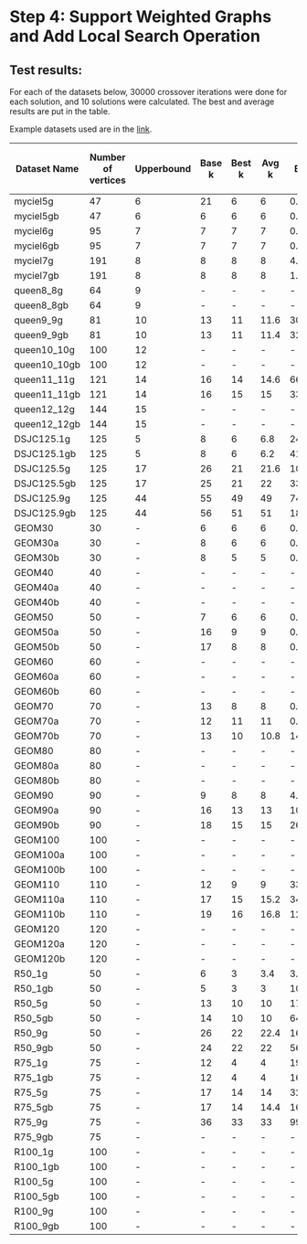# Step 4: Support Weighted Graphs and Add Local Search Operation
## Test results:
For each of the datasets below, 30000 crossover iterations were done for each solution, and 10 solutions were calculated. The best and average results are put in the table.

Example datasets used are in the [link](https://cedric.cnam.fr/~porumbed/graphs/).

| Dataset Name | Number of vertices | Upperbound | Base k | Best k | Avg k | Best k Time | Avg k Time  | InCEA best k | InCEA Best k Time |
| ------------ | ------------------ | ---------- | ------ | ------ | ----- | ----------- | ----------- | ------------ | ----------------- |
| myciel5g     | 47                 | 6          | 21     | 6      | 6     | 0.043369    | 0.056835    | 6            | 4                 |
| myciel5gb    | 47                 | 6          | 6      | 6      | 6     | 0.001016    | 0.017077    | 6            | 4                 |
| myciel6g     | 95                 | 7          | 7      | 7      | 7     | 0.131109    | 0.243194    | 7            | 18                |
| myciel6gb    | 95                 | 7          | 7      | 7      | 7     | 0.218936    | 0.155359    | 7            | 18                |
| myciel7g     | 191                | 8          | 8      | 8      | 8     | 4.137252    | 4.380882    | 8            | 92                |
| myciel7gb    | 191                | 8          | 8      | 8      | 8     | 1.583603    | 4.001435    | 8            | 92                |
| queen8_8g    | 64                 | 9          | -      | -      | -     | -           | -           | 9            | 19                |
| queen8_8gb   | 64                 | 9          | -      | -      | -     | -           | -           | 9            | 19                |
| queen9_9g    | 81                 | 10         | 13     | 11     | 11.6  | 307.507080  | 74.013985   | 11           | 38                |
| queen9_9gb   | 81                 | 10         | 13     | 11     | 11.4  | 326.038696  | 89.728203   | 11           | 37                |
| queen10_10g  | 100                | 12         | -      | -      | -     | -           | -           | 13           | 76                |
| queen10_10gb | 100                | 12         | -      | -      | -     | -           | -           | 13           | 74                |
| queen11_11g  | 121                | 14         | 16     | 14     | 14.6  | 662.424011  | 264.299622  | 14           | 124               |
| queen11_11gb | 121                | 14         | 16     | 15     | 15    | 33.873875   | 12.422828   | 14           | 127               |
| queen12_12g  | 144                | 15         | -      | -      | -     | -           | -           | 15           | 201               |
| queen12_12gb | 144                | 15         | -      | -      | -     | -           | -           | 15           | 201               |
| DSJC125.1g   | 125                | 5          | 8      | 6      | 6.8   | 247.058075  | 54.798969   | 6            | 27                |
| DSJC125.1gb  | 125                | 5          | 8      | 6      | 6.2   | 41.090157   | 53.033089   | 6            | 28                |
| DSJC125.5g   | 125                | 17         | 26     | 21     | 21.6  | 1090.941772 | 509.823059  | 20           | 277               |
| DSJC125.5gb  | 125                | 17         | 25     | 21     | 22    | 334.928253  | 638.286438  | 20           | 280               |
| DSJC125.9g   | 125                | 44         | 55     | 49     | 49    | 747.575989  | 2180.088379 | 46           | 1315              |
| DSJC125.9gb  | 125                | 44         | 56     | 51     | 51    | 1824.648071 | 1958.095947 | 45           | 1233              |
| GEOM30       | 30                 | -          | 6      | 6      | 6     | 0.000060    | 0.000086    | 6            | 1                 |
| GEOM30a      | 30                 | -          | 8      | 6      | 6     | 0.000194    | 0.000212    | 6            | 1                 |
| GEOM30b      | 30                 | -          | 8      | 5      | 5     | 0.042391    | 0.026941    | 5            | 1                 |
| GEOM40       | 40                 | -          | -      | -      | -     | -           | -           | 6            | 2                 |
| GEOM40a      | 40                 | -          | -      | -      | -     | -           | -           | 7            | 4                 |
| GEOM40b      | 40                 | -          | -      | -      | -     | -           | -           | 7            | 4                 |
| GEOM50       | 50                 | -          | 7      | 6      | 6     | 0.000302    | 0.000831    | 6            | 4                 |
| GEOM50a      | 50                 | -          | 16     | 9      | 9     | 0.570950    | 0.518819    | 9            | 9                 |
| GEOM50b      | 50                 | -          | 17     | 8      | 8     | 0.748213    | 0.782810    | 8            | 8                 |
| GEOM60       | 60                 | -          | -      | -      | -     | -           | -           | 6            | 6                 |
| GEOM60a      | 60                 | -          | -      | -      | -     | -           | -           | 10           | 16                |
| GEOM60b      | 60                 | -          | -      | -      | -     | -           | -           | 9            | 14                |
| GEOM70       | 70                 | -          | 13     | 8      | 8     | 0.129194    | 0.079125    | 8            | 13                |
| GEOM70a      | 70                 | -          | 12     | 11     | 11    | 0.701919    | 1.159757    | 11           | 26                |
| GEOM70b      | 70                 | -          | 13     | 10     | 10.8  | 140.977280  | 30.386860   | 10           | 23                |
| GEOM80       | 80                 | -          | -      | -      | -     | -           | -           | 8            | 19                |
| GEOM80a      | 80                 | -          | -      | -      | -     | -           | -           | 12           | 41                |
| GEOM80b      | 80                 | -          | -      | -      | -     | -           | -           | 12           | 38                |
| GEOM90       | 90                 | -          | 9      | 8      | 8     | 4.357067    | 8.054611    | 8            | 22                |
| GEOM90a      | 90                 | -          | 16     | 13     | 13    | 106.866959  | 121.359726  | 13           | 61                |
| GEOM90b      | 90                 | -          | 18     | 15     | 15    | 261.828033  | 96.961273   | 15           | 74                |
| GEOM100      | 100                | -          | -      | -      | -     | -           | -           | 9            | 34                |
| GEOM100a     | 100                | -          | -      | -      | -     | -           | -           | 14           | 86                |
| GEOM100b     | 100                | -          | -      | -      | -     | -           | -           | 15           | 96                |
| GEOM110      | 110                | -          | 12     | 9      | 9     | 33.666611   | 21.333427   | 9            | 42                |
| GEOM110a     | 110                | -          | 17     | 15     | 15.2  | 34.310162   | 190.288300  | 15           | 118               |
| GEOM110b     | 110                | -          | 19     | 16     | 16.8  | 128.546860  | 200.255844  | 16           | 128               |
| GEOM120      | 120                | -          | -      | -      | -     | -           | -           | 11           | 70                |
| GEOM120a     | 120                | -          | -      | -      | -     | -           | -           | 17           | 174               |
| GEOM120b     | 120                | -          | -      | -      | -     | -           | -           | 17           | 171               |
| R50_1g       | 50                 | -          | 6      | 3      | 3.4   | 3.432384    | 2.495383    | 3            | 1                 |
| R50_1gb      | 50                 | -          | 5      | 3      | 3     | 10.331542   | 2.812503    | 3            | 1                 |
| R50_5g       | 50                 | -          | 13     | 10     | 10    | 17.156715   | 19.935579   | 10           | 12                |
| R50_5gb      | 50                 | -          | 14     | 10     | 10    | 64.534172   | 37.798149   | 10           | 13                |
| R50_9g       | 50                 | -          | 26     | 22     | 22.4  | 16.050755   | 50.827091   | 21           | 47                |
| R50_9gb      | 50                 | -          | 24     | 22     | 22    | 56.349560   | 104.158691  | 21           | 48                |
| R75_1g       | 75                 | -          | 12     | 4      | 4     | 19.974104   | 9.797468    | 4            | 5                 |
| R75_1gb      | 75                 | -          | 12     | 4      | 4     | 16.454002   | 14.570333   | 4            | 5                 |
| R75_5g       | 75                 | -          | 17     | 14     | 14    | 328.547852  | 190.097168  | 13           | 49                |
| R75_5gb      | 75                 | -          | 17     | 14     | 14.4  | 167.501587  | 76.089867   | 13           | 48                |
| R75_9g       | 75                 | -          | 36     | 33     | 33    | 997.353455  | 1195.418335 | 33           | 453               |
| R75_9gb      | 75                 | -          | -      | -      | -     | -           | -           | 33           | 453               |
| R100_1g      | 100                | -          | -      | -      | -     | -           | -           | 5            | 15                |
| R100_1gb     | 100                | -          | -      | -      | -     | -           | -           | 5            | 14                |
| R100_5g      | 100                | -          | -      | -      | -     | -           | -           | 15           | 109               |
| R100_5gb     | 100                | -          | -      | -      | -     | -           | -           | 15           | 105               |
| R100_9g      | 100                | -          | -      | -      | -     | -           | -           | 36           | 510               |
| R100_9gb     | 100                | -          | -      | -      | -     | -           | -           | 36           | 527               |